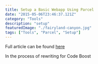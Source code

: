 ```yaml
---
title: Setup a Basic Webapp Using Parcel
date: "2015-05-06T23:46:37.121Z"
category: "Tools"
description: "setup"
featuredImage: "./fairyland-canyon.jpg"
tags: ["Tools", "Parcel", "Setup"]
---
```


Full article can be found [here](https://medium.com/@peterjd42/using-local-storage-in-react-to-imitate-database-functionality-a2c339cdc1b5)

In the process of rewriting for Code Boost